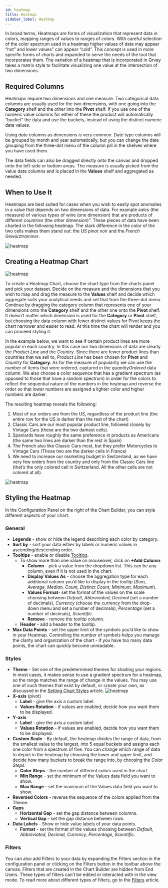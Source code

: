 ```yaml
---
id: heatmap
title: Heatmap
sidebar_label: Heatmap
---
```


<div style={{textAlign: "justify"}}>

In broad terms, Heatmaps are forms of visualization that represent data in colors, mapping ranges of values to ranges of colors. With careful selection of the color spectrum used in a heatmap higher values of data may appear “hot” and lower values” can appear “cold”. This concept is used in more specific forms of charts and expanded to serve the needs of the tool that incorporates them. The variation of a heatmap that is incorporated in Qrvey takes a matrix style to facilitate visualizing one value at the intersection of two dimensions.

## Required Columns
Heatmaps require two dimensions and one measure. 
Two categorical data columns are usually used for the two dimensions, with one going into the **Category** shelf and the other into the **Pivot** shelf. If you use one of the numeric value columns for either of these the product will automatically “bucket” the data and use the buckets, instead of using the distinct numeric data values. 

Using *date* columns as dimensions is very common. Date type columns will be grouped by month and year automatically, but you can change the date grouping from the three-dot menu of the column pill in the shelves where you have used them. 

The data fields can also be dragged directly onto the canvas and dropped onto the left-side or bottom areas.
The measure is usually picked from the value data columns and is placed in the **Values** shelf and aggregated as needed. 

## When to Use It
Heatmaps are best suited for cases when you wish to easily spot anomalies in a value that depends on two dimensions of data. For example *sales* (the measure) of various types of wine (one dimension) that are products of different *countries* (the other dimension)”. 
These pieces of data have been charted in the following heatmap. The stark difference in the color of the two cells makes them stand out: the *US pinot noir* and the *French Gewürztraminer*. 

![heatmap](https://s3.amazonaws.com/cdn.qrvey.com/documentation_assets/ui-docs/dataviews/chart-types-all/Heatmap/heatmap.png#thumbnail)


## Creating a Heatmap Chart

![heatmap](https://s3.amazonaws.com/cdn.qrvey.com/documentation_assets/ui-docs/dataviews/chart-types-all/Heatmap/create1.png#thumbnail-40)

To create a Heatmap Chart, choose the chart type from the charts panel and pick your dataset. Decide on the measure and the dimensions that you wish to map and drag the measure to the **Values** shelf and decide which aggregate suits your analytical needs and set that from the three-dot menu. Continue by dragging the category column that represents one of your dimensions onto the **Category** shelf and the other one onto the **Pivot** shelf. It doesn’t matter which dimension is used for the **Category** or **Pivot** shelf, but choosing the data column with fewer distinct values for Pivot keeps the chart narrower and easier to read. At this time the chart will render and you can proceed styling it.

In the example below, we want to see if certain product lines are more popular in each country. In this case our two dimensions of data are clearly the *Product Line* and the *Country*. Since there are fewer product lines than countries that we sell to, *Product Line* has been chosen for **Pivot** and *Country* for **Category**. As for the measure of popularity we can use the number of items that were ordered, captured in the *quantityOrdered* data column. We also choose a color sequence that has a gradient spectrum (as opposed to those that have a random spectrum) in order for the colors to reflect the sequential nature of the numbers in the heatmap and reverse the order so that lower numbers are assigned a lighter color and higher numbers are darker. 

The resulting heatmap reveals the following:
1. Most of our orders are from the US, regardless of the product line (the entire row for the US is darker than the rest of the chart)
2. Classic Cars are our most popular product line, followed closely by Vintage Cars (these are the two darkest cells).
3. Spaniards have roughly the same preference in products as Americans (the same two lines are darker than the rest in Spain)
4. The French also like Classic Cars most, but they prefer Motorcycles to Vintage Cars (Those two are the darker cells in France)
5. We need to increase our marketing budget in Switzerland, as we have very few orders from the country and only from the Classic Cars line (that’s the only colored cell in Switzerland. All the other cells are not colored at all).

![heatmap](https://s3.amazonaws.com/cdn.qrvey.com/documentation_assets/ui-docs/dataviews/chart-types-all/Heatmap/create2.png#thumbnail)


## Styling the Heatmap 
In the Configuration Panel on the right of the Chart Builder, you can style different aspects of your chart.

### General
* **Legends**  - show or hide the legend describing each color by category.
* **Sort by** - sort your data either by labels or numeric values in ascending/descending order.
* **Tooltips** - enable or disable <a href="/docs/ui-docs/dataviews/chart-builder/tooltips" target="_blank">Tooltips</a>.
  * To show more than one value on mouseover, click on **+Add Column**:
      * **Column** - pick a value from the dropdown list. This can be any column, even if it is not used in the chart.
      * **Display Values As** - choose the aggregation type for each additional column you’d like to display in the tooltip (*Sum, Average, Median, Count, Distinct Count, Minimum, Maximum*).
      * **Values Format**- set the format of the values on the scale choosing between *Default, Abbreviated, Decimal* (set a number of decimals), *Currency* (choose the currency from the drop-down menu and set a number of decimals), *Percentage* (set a number of decimals), *Scientific*.
      * **Remove** - remove the tooltip column.
  * **Header** - add a header to the tooltip.
* **Max Data Points** - set the upper limit of the symbols you’d like to show in your Heatmap. Controlling the number of symbols helps you manage the clarity and organization of the chart - if you have too many data points, the chart can quickly become unreadable.

### Styles
* **Theme** - Set one of the predetermined themes for shading your regions. In most cases, it makes sense to use a gradient spectrum for a heatmap, so the range matches the range of change in the values. You may use one of such themes that exist by default, or create your own, as discussed in the <a href="/docs/ui-docs/dataviews/chart-builder/chart-configuration/styles" target="_blank">Setting Chart Styles</a> article.
![heatmap](https://s3.amazonaws.com/cdn.qrvey.com/documentation_assets/ui-docs/dataviews/chart-types-all/Heatmap/style.png#thumbnail-40)
* **X-axis** (pivot)
  * **Label** - give the axis a custom label.
  * **Values Rotation** - if values are enabled, decide how you want them to be displayed.
* **Y-axis**
  * **Label** - give the axis a custom label.
  * **Values Rotation** - if values are enabled, decide how you want them to be displayed.
* **Custom Scale** - By default, the heatmap divides the range of data, from the smallest value to the largest, into 5 equal buckets and assigns each one color from a spectrum of five. You can change which range of data to depict in the heatmap by choosing the lower and upper limit, and decide how many buckets to break the range into, by choosing the *Color Steps:*
  * **Color Steps** - the number of different colors used in the chart.
  * **Min Range** - set the minimum of the Values data field you want to show.
  * **Max Range** - set the maximum of the Values data field you want to show.
* **Reversed Colors** - reverse the sequence of the colors applied from the Theme.
* **Gaps** 
  * **Horizontal Gap** - set the gap distance between columns.
  * **Vertical Gap** - set the gap distance between rows.
* **Data Labels** - Show or hide value labels of your data points.
  * **Format** - set the format of the values choosing between *Default, Abbreviated, Decimal, Currency, Percentage, Scientific*.

### Filters
You can also add Filters to your data by expanding the Filters section in the configuration panel or clicking on the Filters button in the toolbar above the canvas. 
Filters that are created in the Chart Builder are hidden from End Users. These types of filters can’t be edited or interacted with in the view mode. To read more about different types of filters, go to the <a href="/docs/ui-docs/dataviews/chart-builder/chart-configuration/chart-filters" target="_blank">Filters</a> article.




</div>